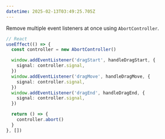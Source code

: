 ```yaml
---
datetime: 2025-02-13T03:49:25.705Z
---
```


Remove multiple event listeners at once using `AbortController`.

```ts
// React
useEffect(() => {
  const controller = new AbortController()

  window.addEventListener('dragStart', handleDragStart, {
    signal: controller.signal,
  })
  window.addEventListener('dragMove', handleDragMove, {
    signal: controller.signal,
  })
  window.addEventListener('dragEnd', handleDragEnd, {
    signal: controller.signal,
  })

  return () => {
    controller.abort()
  }
}, [])
```
